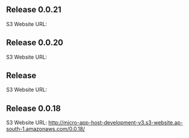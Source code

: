 ## Release 0.0.21
S3 Website URL: 


## Release 0.0.20
S3 Website URL: 


## Release 
S3 Website URL: 


## Release 0.0.18
S3 Website URL: http://micro-app-host-development-v3.s3-website.ap-south-1.amazonaws.com/0.0.18/
